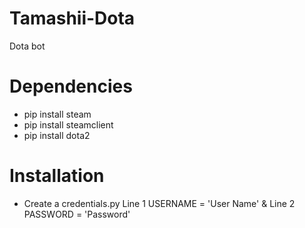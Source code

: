 # Tamashii-Dota
Dota bot

# Dependencies 
- pip install steam
- pip install steamclient
- pip install dota2

# Installation 
- Create a credentials.py Line 1 USERNAME = 'User Name' & Line 2 PASSWORD = 'Password'